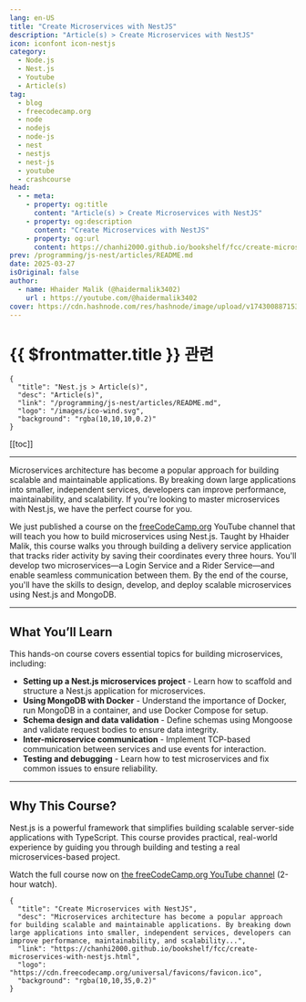 ```yaml
---
lang: en-US
title: "Create Microservices with NestJS"
description: "Article(s) > Create Microservices with NestJS"
icon: iconfont icon-nestjs
category:
  - Node.js
  - Nest.js
  - Youtube
  - Article(s)
tag:
  - blog
  - freecodecamp.org
  - node
  - nodejs
  - node-js
  - nest
  - nestjs
  - nest-js
  - youtube
  - crashcourse
head:
  - - meta:
    - property: og:title
      content: "Article(s) > Create Microservices with NestJS"
    - property: og:description
      content: "Create Microservices with NestJS"
    - property: og:url
      content: https://chanhi2000.github.io/bookshelf/fcc/create-microservices-with-nestjs.html
prev: /programming/js-nest/articles/README.md
date: 2025-03-27
isOriginal: false
author:
  - name: Hhaider Malik (@haidermalik3402)
    url : https://youtube.com/@haidermalik3402
cover: https://cdn.hashnode.com/res/hashnode/image/upload/v1743008871537/ad2be682-1c63-4d10-9cd3-7b33a7451b9b.png
---
```


# {{ $frontmatter.title }} 관련

```component VPCard
{
  "title": "Nest.js > Article(s)",
  "desc": "Article(s)",
  "link": "/programming/js-nest/articles/README.md",
  "logo": "/images/ico-wind.svg",
  "background": "rgba(10,10,10,0.2)"
}
```

[[toc]]

---

<SiteInfo
  name="Create Microservices with NestJS"
  desc="Microservices architecture has become a popular approach for building scalable and maintainable applications. By breaking down large applications into smaller, independent services, developers can improve performance, maintainability, and scalability..."
  url="https://freecodecamp.org/news/create-microservices-with-nestjs"
  logo="https://cdn.freecodecamp.org/universal/favicons/favicon.ico"
  preview="https://cdn.hashnode.com/res/hashnode/image/upload/v1743008871537/ad2be682-1c63-4d10-9cd3-7b33a7451b9b.png"/>

Microservices architecture has become a popular approach for building scalable and maintainable applications. By breaking down large applications into smaller, independent services, developers can improve performance, maintainability, and scalability. If you're looking to master microservices with Nest.js, we have the perfect course for you.

We just published a course on the [<VPIcon icon="fa-brands fa-free-code-camp"/>freeCodeCamp.org](http://freeCodeCamp.org) YouTube channel that will teach you how to build microservices using Nest.js. Taught by Hhaider Malik, this course walks you through building a delivery service application that tracks rider activity by saving their coordinates every three hours. You'll develop two microservices—a Login Service and a Rider Service—and enable seamless communication between them. By the end of the course, you'll have the skills to design, develop, and deploy scalable microservices using Nest.js and MongoDB.

---

## What You’ll Learn

This hands-on course covers essential topics for building microservices, including:

- **Setting up a Nest.js microservices project** - Learn how to scaffold and structure a Nest.js application for microservices.
- **Using MongoDB with Docker** - Understand the importance of Docker, run MongoDB in a container, and use Docker Compose for setup.
- **Schema design and data validation** - Define schemas using Mongoose and validate request bodies to ensure data integrity.
- **Inter-microservice communication** - Implement TCP-based communication between services and use events for interaction.
- **Testing and debugging** - Learn how to test microservices and fix common issues to ensure reliability.

---

## Why This Course?

Nest.js is a powerful framework that simplifies building scalable server-side applications with TypeScript. This course provides practical, real-world experience by guiding you through building and testing a real microservices-based project.

Watch the full course now on [<VPIcon icon="fa-brands fa-youtube"/>the freeCodeCamp.org YouTube channel](https://youtu.be/t76UMpwFNs0) (2-hour watch).

<VidStack src="youtube/t76UMpwFNs0" />

<!-- TODO: add ARTICLE CARD -->
```component VPCard
{
  "title": "Create Microservices with NestJS",
  "desc": "Microservices architecture has become a popular approach for building scalable and maintainable applications. By breaking down large applications into smaller, independent services, developers can improve performance, maintainability, and scalability...",
  "link": "https://chanhi2000.github.io/bookshelf/fcc/create-microservices-with-nestjs.html",
  "logo": "https://cdn.freecodecamp.org/universal/favicons/favicon.ico",
  "background": "rgba(10,10,35,0.2)"
}
```
